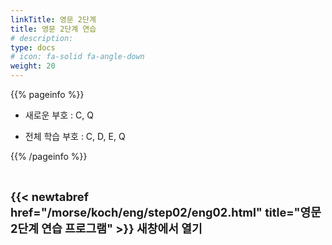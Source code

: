 ```yaml
---
linkTitle: 영문 2단계
title: 영문 2단계 연습
# description: 
type: docs
# icon: fa-solid fa-angle-down
weight: 20
---
```


{{% pageinfo %}}

* 새로운 부호 : C, Q

* 전체 학습 부호 : C, D, E, Q

{{% /pageinfo %}}

<br>

<b><span style="font-size:130%">{{< newtabref href="/morse/koch/eng/step02/eng02.html" title="영문 2단계 연습 프로그램" >}} 새창에서 열기</span></b>